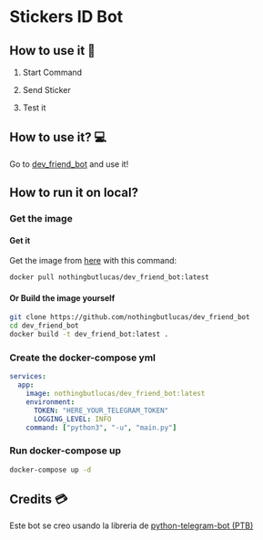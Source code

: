 # Stickers ID Bot


## How to use it 🤖


1. Start Command

2. Send Sticker

3. Test it

## How to use it? 💻

Go to [dev_friend_bot](https://t.me/dev_friend_bot) and use it!

## How to run it on local?

### Get the image

#### Get it

Get the image from [here](https://hub.docker.com/repository/docker/nothingbutlucas/dev_friend_bot) with this command:

```bash
docker pull nothingbutlucas/dev_friend_bot:latest
```

#### Or Build the image yourself

```bash
git clone https://github.com/nothingbutlucas/dev_friend_bot
cd dev_friend_bot
docker build -t dev_friend_bot:latest .
```

### Create the docker-compose yml

```yml
services:
  app:
    image: nothingbutlucas/dev_friend_bot:latest
    environment:
      TOKEN: "HERE_YOUR_TELEGRAM_TOKEN"
      LOGGING_LEVEL: INFO
    command: ["python3", "-u", "main.py"]
```

### Run docker-compose up

```bash
docker-compose up -d
```

## Credits 💳

Este bot se creo usando la libreria de [python-telegram-bot (PTB)](https://python-telegram-bot.org)
